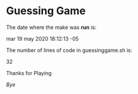 # Guessing Game   
The date where the make was **run** is:


mar 19 may 2020 18:12:13 -05


The number of lines of code in guessinggame.sh is:


32


Thanks for Playing


*Bye*
